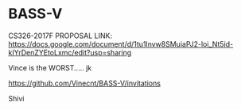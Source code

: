 

# BASS-V
CS326-2017F 
PROPOSAL LINK: https://docs.google.com/document/d/1tu1lnvw8SMuiaPJ2-loi_Nt5id-kIYrDenZYEtoLxmc/edit?usp=sharing

Vince is the WORST..... jk

https://github.com/Vinecnt/BASS-V/invitations


Shivi

